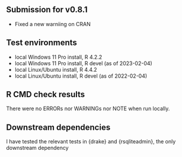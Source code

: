 ## Submission for v0.8.1
* Fixed a new warniing on CRAN


## Test environments
* local Windows 11 Pro install, R 4.2.2
* local Windows 11 Pro install, R devel (as of 2023-02-04)
* local Linux/Ubuntu install, R 4.4.2
* local Linux/Ubuntu install, R devel (as of 2022-02-04)

## R CMD check results
There were no ERRORs nor WARNINGs nor NOTE when run locally.


## Downstream dependencies
I have tested the relevant tests in {drake} and {rsqliteadmin}, the only downstream dependency
